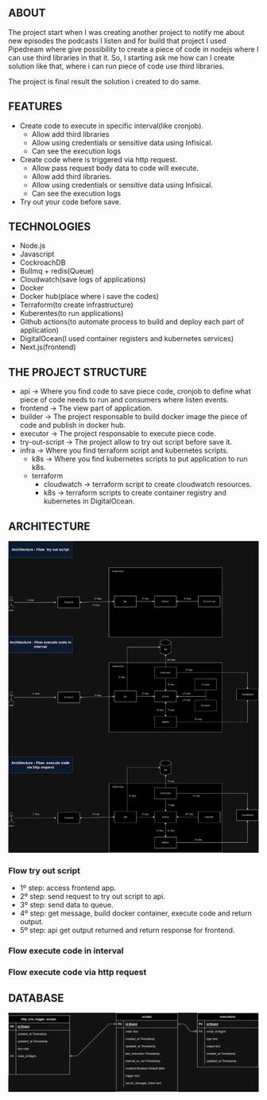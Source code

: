 ## ABOUT

The project start when I was creating another project to notify me about new episodes the podcasts I listen and for build that project I used Pipedream where give possibility to create a piece of code in nodejs where I can use third libraries in that it. So, I starting ask me how can I create solution like that, where i can run piece of code use third libraries.

The project is final result the solution i created to do same.

## FEATURES
- Create code to execute in specific interval(like cronjob).
    - Allow add third libraries
    - Allow using credentials or sensitive data using Infisical.
    - Can see the execution logs 
- Create code where is triggered via http request.
    - Allow pass request body data to code will execute.
    - Allow add third libraries.
    - Allow using credentials or sensitive data using Infisical. 
    - Can see the execution logs 
- Try out your code before save.

## TECHNOLOGIES

- Node.js
- Javascript
- CockroachDB
- Bullmq + redis(Queue)
- Cloudwatch(save logs of applications)
- Docker
- Docker hub(place where i save the codes)
- Terraform(to create infrastructure)
- Kuberentes(to run applications)
- Github actions(to automate process to build and deploy each part of application)
- DigitalOcean(I used container registers and kubernetes services)
- Next.js(frontend)

## THE PROJECT STRUCTURE

- api            -> Where you find code to save piece code, cronjob to define what piece of code needs to run and consumers where listen events.
- frontend       -> The view part of application.
- builder        -> The project responsable to build docker image the piece of code and publish in docker hub.
- executor       -> The project responsable to execute piece code.
- try-out-script -> The project allow to try out script before save it.
- infra          -> Where you find terraform script and kubernetes scripts.
    - k8s        -> Where you find kubernetes scripts to put application to run k8s.
    - terraform
        - cloudwatch -> terraform script to create cloudwatch resources.
        - k8s        -> terraform scripts to create container registry and kubernetes in DigitalOcean.

## ARCHITECTURE

![architecture](./architecture.drawio.png)

### Flow try out script

- 1º step: access frontend app.
- 2º step: send request to try out script to api.
- 3º step: send data to queue.
- 4º step: get message, build docker container, execute code and return output.
- 5º step: api get output returned and return response for frontend.


### Flow execute code in interval

### Flow execute code via http request

## DATABASE

![database](./Database.drawio.png)

